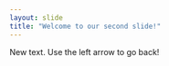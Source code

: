 ```yaml
---
layout: slide
title: "Welcome to our second slide!"
---
```

New text.
Use the left arrow to go back!
